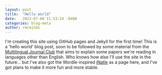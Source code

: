 ```yaml
---
layout: post
title:  "Hello world"
date:   2023-07-08 11:53:24 -0400
categories: blog-meta
author: rmcminds
---
```


I'm creating this site using GitHub pages and Jekyll for the first time! This is a 'hello world' blog post, soon to be followed by some material from the [Multilingual Journal Club](https://github.com/McMinds-Lab/multilingual_journal_club) that aims to explain some papers we're reading in languages other than English. Who knows how else I'll use the site in the future... but I've also got the Wordle-inspired [iNatle](https://thecnidaegritty.com/iNatle/) as a page here, and I've got plans to make it more fun and more stable.
